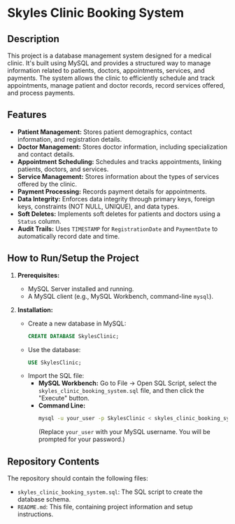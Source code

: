 # Skyles Clinic Booking System

## Description

This project is a database management system designed for a medical clinic. It's built using MySQL and provides a structured way to manage information related to patients, doctors, appointments, services, and payments.  The system allows the clinic to efficiently schedule and track appointments, manage patient and doctor records, record services offered, and process payments.

## Features

* **Patient Management:** Stores patient demographics, contact information, and registration details.
* **Doctor Management:** Stores doctor information, including specialization and contact details.
* **Appointment Scheduling:** Schedules and tracks appointments, linking patients, doctors, and services.
* **Service Management:** Stores information about the types of services offered by the clinic.
* **Payment Processing:** Records payment details for appointments.
* **Data Integrity:** Enforces data integrity through primary keys, foreign keys, constraints (NOT NULL, UNIQUE), and data types.
* **Soft Deletes:** Implements soft deletes for patients and doctors using a `Status` column.
* **Audit Trails:** Uses `TIMESTAMP` for `RegistrationDate` and `PaymentDate` to automatically record date and time.

## How to Run/Setup the Project

1.  **Prerequisites:**
    * MySQL Server installed and running.
    * A MySQL client (e.g., MySQL Workbench, command-line `mysql`).

2.  **Installation:**
    * Create a new database in MySQL:
        ```sql
        CREATE DATABASE SkylesClinic;
        ```
    * Use the database:
        ```sql
        USE SkylesClinic;
        ```
    * Import the SQL file:
        * **MySQL Workbench:** Go to File -> Open SQL Script, select the `skyles_clinic_booking_system.sql` file, and then click the "Execute" button.
        * **Command Line:**
            ```bash
            mysql -u your_user -p SkylesClinic < skyles_clinic_booking_system.sql
            ```
            (Replace `your_user` with your MySQL username.  You will be prompted for your password.)


## Repository Contents

The repository should contain the following files:

* `skyles_clinic_booking_system.sql`: The SQL script to create the database schema.
* `README.md`: This file, containing project information and setup instructions.

